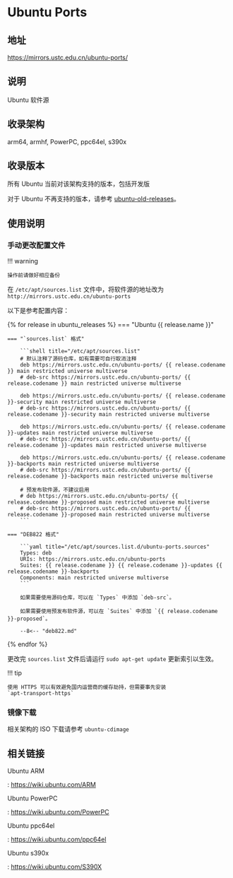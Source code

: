 # Ubuntu Ports

## 地址

<https://mirrors.ustc.edu.cn/ubuntu-ports/>

## 说明

Ubuntu 软件源

## 收录架构

arm64, armhf, PowerPC, ppc64el, s390x

## 收录版本

所有 Ubuntu 当前对该架构支持的版本，包括开发版

对于 Ubuntu 不再支持的版本，请参考 [ubuntu-old-releases](ubuntu-old-releases.md)。

## 使用说明

### 手动更改配置文件

!!! warning

    操作前请做好相应备份

在 `/etc/apt/sources.list`
文件中，将软件源的地址改为 `http://mirrors.ustc.edu.cn/ubuntu-ports`

以下是参考配置内容：

{% for release in ubuntu_releases %}
=== "Ubuntu {{ release.name }}"

    === "`sources.list` 格式"

        ```shell title="/etc/apt/sources.list"
        # 默认注释了源码仓库，如有需要可自行取消注释
        deb https://mirrors.ustc.edu.cn/ubuntu-ports/ {{ release.codename }} main restricted universe multiverse
        # deb-src https://mirrors.ustc.edu.cn/ubuntu-ports/ {{ release.codename }} main restricted universe multiverse

        deb https://mirrors.ustc.edu.cn/ubuntu-ports/ {{ release.codename }}-security main restricted universe multiverse
        # deb-src https://mirrors.ustc.edu.cn/ubuntu-ports/ {{ release.codename }}-security main restricted universe multiverse

        deb https://mirrors.ustc.edu.cn/ubuntu-ports/ {{ release.codename }}-updates main restricted universe multiverse
        # deb-src https://mirrors.ustc.edu.cn/ubuntu-ports/ {{ release.codename }}-updates main restricted universe multiverse

        deb https://mirrors.ustc.edu.cn/ubuntu-ports/ {{ release.codename }}-backports main restricted universe multiverse
        # deb-src https://mirrors.ustc.edu.cn/ubuntu-ports/ {{ release.codename }}-backports main restricted universe multiverse

        # 预发布软件源，不建议启用
        # deb https://mirrors.ustc.edu.cn/ubuntu-ports/ {{ release.codename }}-proposed main restricted universe multiverse
        # deb-src https://mirrors.ustc.edu.cn/ubuntu-ports/ {{ release.codename }}-proposed main restricted universe multiverse
        ```
        
    === "DEB822 格式"

        ```yaml title="/etc/apt/sources.list.d/ubuntu-ports.sources"
        Types: deb
        URIs: https://mirrors.ustc.edu.cn/ubuntu-ports
        Suites: {{ release.codename }} {{ release.codename }}-updates {{ release.codename }}-backports
        Components: main restricted universe multiverse
        ```

        如果需要使用源码仓库，可以在 `Types` 中添加 `deb-src`。

        如果需要使用预发布软件源，可以在 `Suites` 中添加 `{{ release.codename }}-proposed`。

        --8<-- "deb822.md"
{% endfor %}

更改完 `sources.list` 文件后请运行 `sudo apt-get update` 更新索引以生效。

!!! tip

    使用 HTTPS 可以有效避免国内运营商的缓存劫持，但需要事先安装
    `apt-transport-https`

### 镜像下载

相关架构的 ISO 下载请参考 `ubuntu-cdimage`

## 相关链接

Ubuntu ARM

:   <https://wiki.ubuntu.com/ARM>

Ubuntu PowerPC

:   <https://wiki.ubuntu.com/PowerPC>

Ubuntu ppc64el

:   <https://wiki.ubuntu.com/ppc64el>

Ubuntu s390x

:   <https://wiki.ubuntu.com/S390X>
